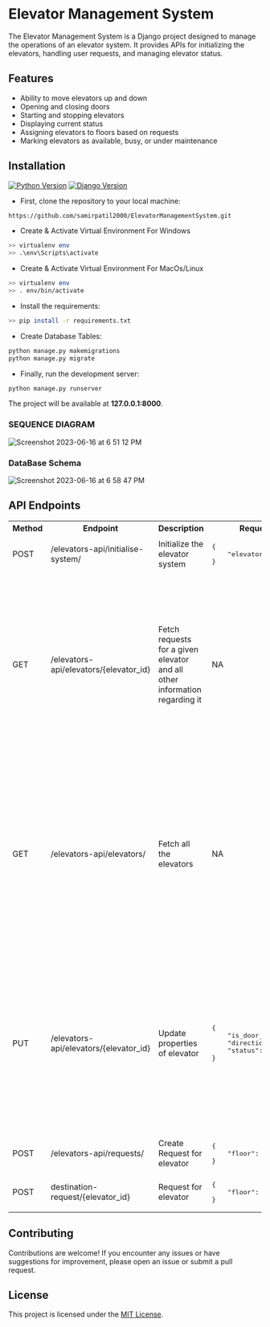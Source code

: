 # Elevator Management System

The Elevator Management System is a Django project designed to manage the operations of an elevator system. It provides APIs for initializing the elevators, handling user requests, and managing elevator status.

## Features

- Ability to move elevators up and down
- Opening and closing doors
- Starting and stopping elevators
- Displaying current status
- Assigning elevators to floors based on requests
- Marking elevators as available, busy, or under maintenance

## Installation

[![Python Version](https://img.shields.io/badge/python-3.8.1-brightgreen.svg)](https://python.org)
[![Django Version](https://img.shields.io/badge/django-4.0.6-brightgreen.svg)](https://djangoproject.com)


* First, clone the repository to your local machine:

```bash
https://github.com/samirpatil2000/ElevatorManagementSystem.git
```
* Create & Activate Virtual Environment For Windows

```bash
>> virtualenv env
>> .\env\Scripts\activate
```

* Create & Activate Virtual Environment For MacOs/Linux

```bash
>> virtualenv env
>> . env/bin/activate
```


* Install the requirements:

```bash
>> pip install -r requirements.txt
```

* Create Database Tables:

```bash
python manage.py makemigrations
python manage.py migrate
```

* Finally, run the development server:

```bash
python manage.py runserver
```

The project will be available at **127.0.0.1:8000**.
   
### SEQUENCE DIAGRAM
![Screenshot 2023-06-16 at 6 51 12 PM](https://github.com/samirpatil2000/ElevatorManagementSystem/assets/55244065/b152309a-e8fa-47e9-b0f4-9b15572b9a73)

### DataBase Schema

![Screenshot 2023-06-16 at 6 58 47 PM](https://github.com/samirpatil2000/ElevatorManagementSystem/assets/55244065/22912203-d544-42d3-bd08-57e8f202f576)

## API Endpoints

<table>
  <tr>
    <th>Method</th>
    <th>Endpoint</th>
    <th>Description</th>
    <th>Request Body</th>
    <th>Response Body</th>
  </tr>
  <tr>
    <td>POST</td>
    <td>/elevators-api/initialise-system/</td>
    <td>Initialize the elevator system</td>
    <td><pre>{ 
    "elevators": "2" 
}</pre></td>
    <td><pre>{
    "message": "Elevators Created Successfully"
}</pre></td>
  </tr>
  <tr>
    <td>GET</td>
    <td>/elevators-api/elevators/{elevator_id}</td>
    <td>Fetch requests for a given elevator and all other information regarding it</td>
<td>NA</td>      
<td>
      <pre>{
    "id": 6,
    "requests": [
        {
            "pk": 20,
            "floor": 1,
            "timestamp": "2023-06-15T17:25:33.039755Z",
            "is_completed": true
        },
        {
            "pk": 21,
            "floor": 1,
            "timestamp": "2023-06-15T17:27:06.195018Z",
            "is_completed": true
        }
    ],
    "status": "operational",
    "current_floor": 6,
    "direction": "UP",
    "timestamp": "2023-06-15T14:32:29.685211Z",
    "is_door_opened": true
}</pre></td>
    
  </tr>
<tr>
    <td>GET</td>
    <td>/elevators-api/elevators/</td>
    <td>Fetch all the elevators </td>
<td>NA</td>      
<td>
      <pre>[
    {
        "id": 6,
        "requests": [
            {
                "pk": 20,
                "floor": 1,
                "timestamp": "2023-06-15T17:25:33.039755Z",
                "is_completed": true
            },
            {
                "pk": 21,
                "floor": 1,
                "timestamp": "2023-06-15T17:27:06.195018Z",
                "is_completed": true
            }
        ],
        "status": "operational",
        "current_floor": 6,
        "direction": "UP",
        "timestamp": "2023-06-15T14:32:29.685211Z",
        "is_door_opened": true
    },
]</pre></td>
    
  </tr>
  <tr>
    <td>PUT</td>
    <td>/elevators-api/elevators/{elevator_id}</td>
    <td>Update properties of elevator</td>
    <td><pre>{
    "is_door_opened": false,
    "direction": "DOWN",
    "status": "operational"
}</pre></td>
    <td><pre>
{
    "id": 6,
    "requests": [
        {
            "pk": 20,
            "floor": 1,
            "timestamp": "2023-06-15T17:25:33.039755Z",
            "is_completed": true
        },
        {
            "pk": 21,
            "floor": 1,
            "timestamp": "2023-06-15T17:27:06.195018Z",
            "is_completed": true
        }
    ],
    "status": "operational",
    "current_floor": 6,
    "direction": "DOWN",
    "timestamp": "2023-06-15T14:32:29.685211Z",
    "is_door_opened": false
}</pre></td>
  </tr>

  <tr>
    <td>POST</td>
    <td>/elevators-api/requests/</td>
    <td>Create Request for elevator</td>
    <td><pre>{
    "floor": "1"
}</pre></td>
    <td><pre>{
    "message": "Requested for elevator successfully Elevator 7 is on the way"
}</pre></td>
  </tr>
  <tr>
    <td>POST</td>
    <td>destination-request/{elevator_id}</td>
    <td>Request for elevator</td>
    <td><pre>{
    "floor": "1"
}</pre></td>
    <td><pre>
{
    "message": "Elevator 6 Reach To destination floor 2"
}</pre></td>
  </tr>
</table>


## Contributing

Contributions are welcome! If you encounter any issues or have suggestions for improvement, please open an issue or submit a pull request.

## License

This project is licensed under the [MIT License](LICENSE).
